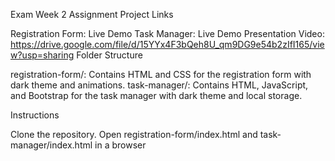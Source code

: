 Exam Week 2 Assignment Project Links

Registration Form: Live Demo Task Manager: Live Demo Presentation Video: https://drive.google.com/file/d/15YYx4F3bQeh8U_qm9DG9e54b2zIfI165/view?usp=sharing
Folder Structure

registration-form/: Contains HTML and CSS for the registration form with dark theme and animations. task-manager/: Contains HTML, JavaScript, and Bootstrap for the task manager with dark theme and local storage.

Instructions

Clone the repository. Open registration-form/index.html and task-manager/index.html in a browser